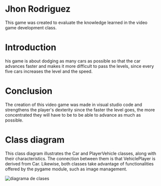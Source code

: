 # Jhon Rodriguez

This game was created to evaluate the knowledge learned in the video game development class. 

# Introduction 

his game is about dodging as many cars as possible so that the car advances faster and makes it more difficult to pass the levels, since every five cars increases the level and the speed.  

# Conclusion

The creation of this video game was made in visual studio code and strengthens the player's dexterity since the faster the level goes, the more concentrated they will have to be to be able to advance as much as possible.

# Class diagram

This class diagram illustrates the Car and PlayerVehicle classes, along with their characteristics. The connection between them is that VehiclePlayer is derived from Car. Likewise, both classes take advantage of functionalities offered by the pygame module, such as image management.

![diagrama de clases ](https://github.com/Jhon12z/Juego/assets/133507283/df67be78-3b5b-4a0d-b2ca-53f3ad904590)

